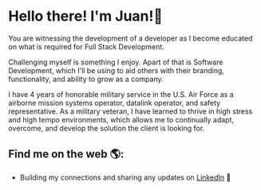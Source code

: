 # Hello there! I'm Juan!👋

You are witnessing the development of a developer as I become educated on what is required for Full Stack Development.

Challenging myself is something I enjoy. Apart of that is Software Development, which I'll be using to aid others with their branding, functionality, and ability to grow as a company.

I have 4 years of honorable military service in the U.S. Air Force as a airborne mission systems operator, datalink operator, and safety representative. As a military veteran, I have learned to thrive in high stress and high tempo environments, which allows me to continually adapt, overcome, and develop the solution the client is looking for.

## Find me on the web :earth_americas::
- Building my connections and sharing any updates on <a href="https://www.linkedin.com/in/juan-ayala-036a96249/">LinkedIn</a> :briefcase: 

<!--
**JuanAyala7/JuanAyala7** is a ✨ _special_ ✨ repository because its `README.md` (this file) appears on your GitHub profile.

Here are some ideas to get you started:

- 🔭 I’m currently working on ...
- 🌱 I’m currently learning ...
- 👯 I’m looking to collaborate on ...
- 🤔 I’m looking for help with ...
- 💬 Ask me about ...
- 📫 How to reach me: ...
- 😄 Pronouns: ...
- ⚡ Fun fact: ...
-->
